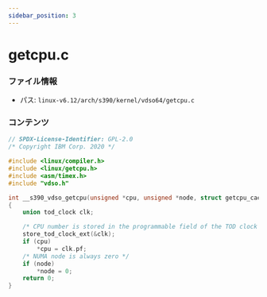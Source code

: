 ```yaml
---
sidebar_position: 3
---
```

# getcpu.c

### ファイル情報

- パス: `linux-v6.12/arch/s390/kernel/vdso64/getcpu.c`

### コンテンツ

```c
// SPDX-License-Identifier: GPL-2.0
/* Copyright IBM Corp. 2020 */

#include <linux/compiler.h>
#include <linux/getcpu.h>
#include <asm/timex.h>
#include "vdso.h"

int __s390_vdso_getcpu(unsigned *cpu, unsigned *node, struct getcpu_cache *unused)
{
	union tod_clock clk;

	/* CPU number is stored in the programmable field of the TOD clock */
	store_tod_clock_ext(&clk);
	if (cpu)
		*cpu = clk.pf;
	/* NUMA node is always zero */
	if (node)
		*node = 0;
	return 0;
}

```

